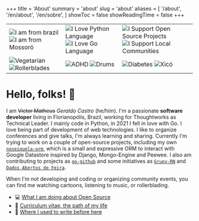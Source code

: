 +++
title = 'About'
summary = 'about'
slug = 'about'
aliases = [
    '/about',
    '/en/about',
    '/en/sobre',
]
showToc = false
showReadingTime = false
+++

<!-- Badges -->
| | | |
|-|-|-|
| ![I am from brazil][im-from-brazil] ![I am from Mossoró][im-from-mossoro]| ![I Love Python Language][i-love-python] ![I Love Go Language][i-love-go] | ![I Support Open Source Projects][i-support-open-source] ![I Support Local Communities][i-support-local-communities] |
| ![Vegetarian][vegetarian] ![Rollerblades][rollerblades] | ![ADHD][adhd] ![Drums][drums] | ![Diabetes][diabetes] ![Xicó][xico] |

<!-- Badges URLs -->
[im-from-brazil]: https://img.shields.io/badge/I%20am%20from%20🇧🇷-gray.svg?style=for-the-badge&logoColor=white
[im-from-mossoro]: https://img.shields.io/badge/-I%20am%20from%20Mossor%C3%B3%20%F0%9F%8C%B5-gray?style=for-the-badge&logoColor=white
[i-love-python]: https://img.shields.io/badge/-I%20Love%20Python-blue?style=for-the-badge&logo=python&logoColor=ffdd54
[i-love-go]: https://img.shields.io/badge/-I%20Love%20Go-29BEB0?style=for-the-badge&logo=go
[i-support-open-source]: https://img.shields.io/badge/-I%20support%20open%20source%20projects%20%F0%9F%91%A5-pink?style=for-the-badge&logoColor=white
[i-support-local-communities]: https://img.shields.io/badge/-I%20support%20local%20communities%20%F0%9F%A4%9D-pink?style=for-the-badge&logoColor=white
[vegetarian]: https://img.shields.io/badge/-vegeterian%20%F0%9F%A5%91-brightgreen?style=for-the-badge&logoColor=white
[rollerblades]: https://img.shields.io/badge/-rollerblades%20%F0%9F%9B%BC-red?style=for-the-badge&logoColor=white
[adhd]: https://img.shields.io/badge/-ADHD-blue?style=for-the-badge&logoColor=white
[drums]: https://img.shields.io/badge/-drums%20%F0%9F%A5%81-black?style=for-the-badge&logoColor=white
[diabetes]: https://img.shields.io/badge/-Diabetes%20type%201%20%F0%9F%A9%B8-blue?style=for-the-badge&logoColor=white
[xico]: https://img.shields.io/badge/-Xico's%20father%20%F0%9F%90%B6-black?style=for-the-badge&logoColor=white


# Hello, folks! 👋

I am <s>Victor Matheus</s> _Geraldo Castro_ (he/him). I'm a passionate **software developer** living in Florianopólis, Brazil, working for Thoughtworks as Technical Leader. I mainly code in Python, in 2021 I fell in love with Go. I love being part of development of web technologies. I like to organize conferences and give talks, I'm always learning and sharing. Currently I'm trying to work on a couple of open-source projects, including my own [`noseiquela-orm`](https://github.com/exageraldo/noseiquela-orm/), which is a small and expressive ORM to interact with Google Datastore inspired by Django, Mongo-Engine and Peewee. I also am contributing to projects as [`go-github`](https://github.com/google/go-github/) and some initiatives as [`Grupy-RN`](https://github.com/grupyrn/) and [`Dados Abertos de Feira`](https://github.com/DadosAbertosDeFeira/).

When I'm not developing and coding or organizing community events, you can find me watching cartoons, listening to music, or rollerblading.

- 💻 [What I am doing about Open Source](https://github.com/exageraldo/)
- 🏹 [Curriculum vitae, the path of my life](https://linkedin.com/in/exageraldo/)
- 📜 [Where I used to write before here](https://medium.com/@exageraldo) <!-- falar que estou migrando tudo pra cá -->


<!--
**garimasingh128/garimasingh128** is a ✨ _special_ ✨ repository because its `README.md` (this file) appears on your GitHub profile.

Here are some ideas to get you started:

- 🔭 I’m currently working on ...
- 🌱 I’m currently learning ...
- 👯 I’m looking to collaborate on ...
- 🤔 I’m looking for help with ...
- 💬 Ask me about ...
- 📫 How to reach me: ...
- 😄 Pronouns: ...
- ⚡ Fun fact: ...
-->

<!-- https://shields.io/
https://github.com/garimasingh128
https://github.com/rochacbruno
https://github.com/keshavsingh4522
https://zzetao.github.io/awesome-github-profile/ -->

